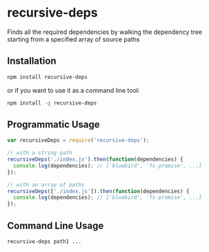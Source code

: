 # recursive-deps

Finds all the required dependencies by walking the dependency tree starting from a specified array of source paths

## Installation

```bash
npm install recursive-deps
```

or if you want to use it as a command line tool:

```bash
npm install -g recursive-deps
```


## Programmatic Usage
```js
var recursiveDeps = require('recursive-deps');

// with a string path
recursiveDeps('./index.js').then(function(dependencies) {
  console.log(dependencies); // ['bluebird', 'fs-promise', ...]
});

// with an array of paths
recursiveDeps(['./index.js']).then(function(dependencies) {
  console.log(dependencies); // ['bluebird', 'fs-promise', ...]
});
```

## Command Line Usage

```bash
recursive-deps path1 ...
```


